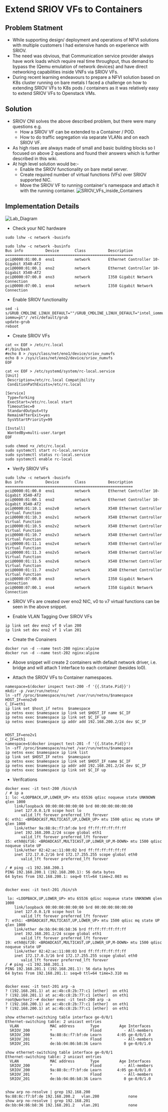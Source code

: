 # Extend SRIOV VFs to Containers

## Problem Statment
* While supporting design/ deployment and operations of NFVI solutions with multiple customers I had extensive hands on experience with SRIOV.
* The need was obvious, that Communication service provider always have work loads which require real time throughput, thus demand to bypass the (Qemu emulation of network devices) and have direct networking capabilities inside VNFs via SRIOV VFs. 
* During recent learning endeavours to prepare a NFVI solution based on K8s cluster running on bare metals  I  faced a challenge on how to extending SRIOV VFs to K8s pods / containers as it was relatively easy to extend SRIOV VFs to Openstack VMs.
## Solution
* SRIOV CNI  solves the above described problem, but there were  many questions e.g. 
  - How a SRIOV VF can be extended to a Container / POD.
  - How  to do traffic segregation via  separate VLANs  and on  each SRIOV VF.
* As high rises are always made of small and basic building blocks so I focused on above 2 questions and found their answers which is further described in this wiki. 
* At high level solution would be:-
  - Enable the SRIOV functionality on bare metal server. 
  - Create required number of virtual functions (VFs) over SRIOV supported NIC.
  - Move the SRIOV VF to running container's namespace and attach it with the running container.
![SRIOV_VFs_inside_Containers](./images/SRIOV_VFs_inside_Containers.jpg)

## Implementation Details 

![Lab_Diagram](./images/Lab_Diagram.jpg)

* Check your NIC hardware 

```
sudo lshw -c network -businfo 

sudo lshw -c network -businfo
Bus info          Device       Class          Description
=========================================================
pci@0000:01:00.0  eno1         network        Ethernet Controller 10-Gigabit X540-AT2
pci@0000:01:00.1  eno2         network        Ethernet Controller 10-Gigabit X540-AT2
pci@0000:07:00.0  eno3         network        I350 Gigabit Network Connection
pci@0000:07:00.1  eno4         network        I350 Gigabit Network Connection
```
* Enable SRIOV functionality 
```
sed -i s/GRUB_CMDLINE_LINUX_DEFAULT=""/GRUB_CMDLINE_LINUX_DEFAULT="intel_iommu=on iommu=pt"/ /etc/default/grub
update-grub
reboot
```
* Create SRIOV VFs

```
cat << EOF > /etc/rc.local
#!/bin/bash
#echo 8 > /sys/class/net/eno1/device/sriov_numvfs
echo 8 > /sys/class/net/eno2/device/sriov_numvfs
EOF

cat << EOF > /etc/systemd/system/rc-local.service
[Unit]
 Description=/etc/rc.local Compatibility
 ConditionPathExists=/etc/rc.local

[Service]
 Type=forking
 ExecStart=/etc/rc.local start
 TimeoutSec=0
 StandardOutput=tty
 RemainAfterExit=yes
 SysVStartPriority=99

[Install]
 WantedBy=multi-user.target
EOF

sudo chmod +x /etc/rc.local
sudo systemctl start rc-local.service
sudo systemctl status rc-local.service
sudo systemctl enable rc-local
```
* Verify SRIOV VFs

```
sudo lshw -c network -businfo
Bus info          Device       Class          Description
=========================================================
pci@0000:01:00.0  eno1         network        Ethernet Controller 10-Gigabit X540-AT2
pci@0000:01:00.1  eno2         network        Ethernet Controller 10-Gigabit X540-AT2
pci@0000:01:10.1  eno2v0       network        X540 Ethernet Controller Virtual Function
pci@0000:01:10.3  eno2v1       network        X540 Ethernet Controller Virtual Function
pci@0000:01:10.5  eno2v2       network        X540 Ethernet Controller Virtual Function
pci@0000:01:10.7  eno2v3       network        X540 Ethernet Controller Virtual Function
pci@0000:01:11.1  eno2v4       network        X540 Ethernet Controller Virtual Function
pci@0000:01:11.3  eno2v5       network        X540 Ethernet Controller Virtual Function
pci@0000:01:11.5  eno2v6       network        X540 Ethernet Controller Virtual Function
pci@0000:01:11.7  eno2v7       network        X540 Ethernet Controller Virtual Function
pci@0000:07:00.0  eno3         network        I350 Gigabit Network Connection
pci@0000:07:00.1  eno4         network        I350 Gigabit Network Connection
```
* SRIOV VFs are created over eno2 NIC, v0 to v7 virtual functions can be seen in the above snippet.

* Enable VLAN Tagging Over SIROV VFs

```
ip link set dev eno2 vf 0 vlan 200
ip link set dev eno2 vf 1 vlan 201
```

* Create the Conainers

```
docker run -d --name test-200 nginx:alpine
docker run -d --name test-202 nginx:alpine
```
* Above snippet will create 2 containers with default network driver, i.e. bridge and will attach 1 interface to each container (besides lo0).

* Attach the SRIOV VFs to Container namespaces.  

```
namespace=$(docker inspect test-200 -f '{{.State.Pid}}')
mkdir -p /var/run/netns/
ln -sfT /proc/$namespace/ns/net /var/run/netns/$namespace
HOST_IF=eno2v0
C_IF=eth1 
ip link set $host_if netns  $namespace
ip netns exec $namespace ip link set $HOST_IF name $C_IF
ip netns exec $namespace ip link set $C_IF up
ip netns exec $namespace ip addr add 192.168.200.2/24 dev $C_IF


HOST_IF=eno2v1
C_IF=eth1 
namespace=$(docker inspect test-201 -f '{{.State.Pid}}')
ln -sfT /proc/$namespace/ns/net /var/run/netns/$namespace
ip netns exec $namespace ip link list
ip link set $HOST_IF netns  $namespace
ip netns exec $namespace ip link set $HOST_IF name $C_IF
ip netns exec $namespace ip addr add 192.168.201.2/24 dev $C_IF
ip netns exec $namespace ip link set $C_IF up
```
* Verifcations 

```
docker exec -it test-200 /bin/sh
/ # ip a
1: lo: <LOOPBACK,UP,LOWER_UP> mtu 65536 qdisc noqueue state UNKNOWN qlen 1000
    link/loopback 00:00:00:00:00:00 brd 00:00:00:00:00:00
    inet 127.0.0.1/8 scope host lo
       valid_lft forever preferred_lft forever
6: eth1: <BROADCAST,MULTICAST,UP,LOWER_UP> mtu 1500 qdisc mq state UP qlen 1000
    link/ether 9a:88:8c:f7:bf:de brd ff:ff:ff:ff:ff:ff
    inet 192.168.200.2/24 scope global eth1
       valid_lft forever preferred_lft forever
15: eth0@if16: <BROADCAST,MULTICAST,UP,LOWER_UP,M-DOWN> mtu 1500 qdisc noqueue state UP
    link/ether 02:42:ac:11:00:02 brd ff:ff:ff:ff:ff:ff
    inet 172.17.0.2/16 brd 172.17.255.255 scope global eth0
       valid_lft forever preferred_lft forever

/ # ping -c1 192.168.200.1
PING 192.168.200.1 (192.168.200.1): 56 data bytes
64 bytes from 192.168.200.1: seq=0 ttl=64 time=2.003 ms


docker exec -it test-201 /bin/sh

 lo: <LOOPBACK,UP,LOWER_UP> mtu 65536 qdisc noqueue state UNKNOWN qlen 1000
    link/loopback 00:00:00:00:00:00 brd 00:00:00:00:00:00
    inet 127.0.0.1/8 scope host lo
       valid_lft forever preferred_lft forever
7: eth1: <BROADCAST,MULTICAST,UP,LOWER_UP> mtu 1500 qdisc mq state UP qlen 1000
    link/ether de:bb:04:86:b8:36 brd ff:ff:ff:ff:ff:ff
    inet 192.168.201.2/24 scope global eth1
       valid_lft forever preferred_lft forever
19: eth0@if20: <BROADCAST,MULTICAST,UP,LOWER_UP,M-DOWN> mtu 1500 qdisc noqueue state UP
    link/ether 02:42:ac:11:00:03 brd ff:ff:ff:ff:ff:ff
    inet 172.17.0.3/16 brd 172.17.255.255 scope global eth0
       valid_lft forever preferred_lft forever
/ # ping -c1 192.168.201.1
PING 192.168.201.1 (192.168.201.1): 56 data bytes
64 bytes from 192.168.201.1: seq=0 ttl=64 time=3.310 ms


docker exec -it test-201 arp -a
? (192.168.201.1) at ac:4b:c8:2b:77:c1 [ether]  on eth1
? (192.168.201.1) at ac:4b:c8:2b:77:c1 [ether]  on eth1
root@worker2:~# docker exec -it test-200 arp -a
? (192.168.200.1) at ac:4b:c8:2b:77:c1 [ether]  on eth1
? (192.168.200.1) at ac:4b:c8:2b:77:c1 [ether]  on eth1

show ethernet-switching table interface ge-0/0/1
Ethernet-switching table: 2 unicast entries
  VLAN	            MAC address       Type         Age Interfaces
  SRIOV_200         *                 Flood          - All-members
  SRIOV_200         9a:88:8c:f7:bf:de Learn       4:05 ge-0/0/1.0
  SRIOV_201         *                 Flood          - All-members
  SRIOV_201         de:bb:04:86:b8:36 Learn          0 ge-0/0/1.0

show ethernet-switching table interface ge-0/0/1
Ethernet-switching table: 2 unicast entries
  VLAN	            MAC address       Type         Age Interfaces
  SRIOV_200         *                 Flood          - All-members
  SRIOV_200         9a:88:8c:f7:bf:de Learn       4:05 ge-0/0/1.0
  SRIOV_201         *                 Flood          - All-members
  SRIOV_201         de:bb:04:86:b8:36 Learn          0 ge-0/0/1.0


show arp no-resolve | grep 192.168.200
9a:88:8c:f7:bf:de 192.168.200.2   vlan.200             none 
show arp no-resolve | grep 192.168.201
de:bb:04:86:b8:36 192.168.201.2   vlan.201             none
```


